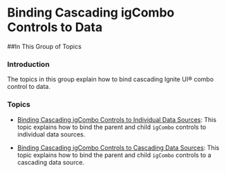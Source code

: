 ﻿<!--
|metadata|
{
    "fileName": "igcombo-cascading-binding-to-data",
    "controlName": "igCombo",
    "tags": []
}
|metadata|
-->

# Binding Cascading igCombo Controls to Data



##In This Group of Topics


### Introduction

The topics in this group explain how to bind cascading Ignite UI® combo control to data.

### Topics


-	[Binding Cascading igCombo Controls to Individual Data Sources](igCombo-Binding-Cascading-igCombo-Controls-to-Individual-Data-Sources.html): This topic explains how to bind the parent and child `igCombo` controls to individual data sources.

-	[Binding Cascading igCombo Controls to Cascading Data Sources](igCombo-Binding-Cascading-igCombo-Controls-to-Cascading-Data-Sources.html): This topic explains how to bind the parent and child `igCombo` controls to a cascading data source.





 

 


